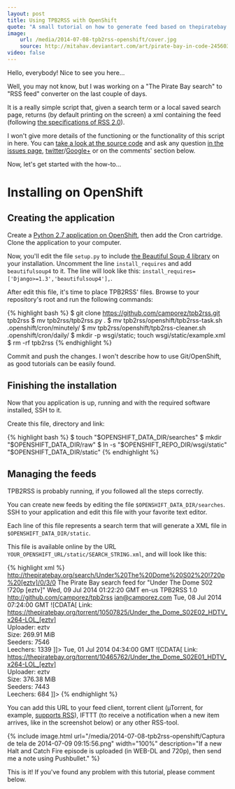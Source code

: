```yaml
---
layout: post
title: Using TPB2RSS with OpenShift
quote: "A small tutorial on how to generate feed based on thepiratebay.se searches using TPB2RSS (a.k.a. my new python project)"
image:
    url: /media/2014-07-08-tpb2rss-openshift/cover.jpg
    source: http://mitahav.deviantart.com/art/pirate-bay-in-code-245603343
video: false
---
```


Hello, everybody! Nice to see you here...

Well, you may not know, but I was working on a "The Pirate Bay search" to "RSS feed" converter on the last couple of days.

It is a really simple script that, given a search term or a local saved search page, returns (by default printing on the screen) a xml containing the feed (following [the specifications of RSS 2.0](cyber.law.harvard.edu/rss/rss.html)).

I won't give more details of the functioning or the functionality of this script in here. You can [take a look at the source code](https://github.com/camporez/tpb2rss/blob/master/tpb2rss.py) and ask any question [in the issues page](https://github.com/camporez/tpb2rss/issues), [twitter](http://twitter.com/iancamporez)/[Google+](http://google.com/+IanCamporezBrunelli) or on the comments' section below.

Now, let's get started with the how-to...

# Installing on OpenShift

## Creating the application

Create a [Python 2.7 application on OpenShift](https://openshift.redhat.com/app/console/application_type/cart!python-2.7), then add the Cron cartridge. Clone the application to your computer.

Now, you'll edit the file `setup.py` to include [the Beautiful Soup 4 library](http://www.crummy.com/software/BeautifulSoup/) on your installation. Uncomment the line `install_requires` and add `beautifulsoup4` to it. The line will look like this: `install_requires=['Django>=1.3','beautifulsoup4'],`.

After edit this file, it's time to place TPB2RSS' files. Browse to your repository's root and run the following commands:

{% highlight bash %}
$ git clone https://github.com/camporez/tpb2rss.git tpb2rss
$ mv tpb2rss/tpb2rss.py .
$ mv tpb2rss/openshift/tpb2rss-task.sh .openshift/cron/minutely/
$ mv tpb2rss/openshift/tpb2rss-cleaner.sh .openshift/cron/daily/
$ mkdir -p wsgi/static; touch wsgi/static/example.xml
$ rm -rf tpb2rss
{% endhighlight %}

Commit and push the changes. I won't describe how to use Git/OpenShift, as good tutorials can be easily found.

## Finishing the installation

Now that you application is up, running and with the required software installed, SSH to it.

Create this file, directory and link:

{% highlight bash %}
$ touch "$OPENSHIFT_DATA_DIR/searches"
$ mkdir "$OPENSHIFT_DATA_DIR/raw"
$ ln -s "$OPENSHIFT_REPO_DIR/wsgi/static" "$OPENSHIFT_DATA_DIR/static"
{% endhighlight %}

## Managing the feeds

TPB2RSS is probably running, if you followed all the steps correctly.

You can create new feeds by editing the file `$OPENSHIFT_DATA_DIR/searches`. SSH to your application and edit this file with your favorite text editor.

Each line of this file represents a search term that will generate a XML file in `$OPENSHIFT_DATA_DIR/static`.

This file is available online by the URL `YOUR_OPENSHIFT_URL/static/SEARCH_STRING.xml`, and will look like this:

{% highlight xml %}
<rss version="2.0">
	<channel>
		<title>TPB2RSS: Under The Dome S02 !720p [eztv]</title>
		<link>http://thepiratebay.org/search/Under%20The%20Dome%20S02%20!720p%20[eztv]/0/3/0</link>
		<description>The Pirate Bay search feed for "Under The Dome S02 !720p [eztv]"</description>
		<lastBuildDate>Wed, 09 Jul 2014 01:22:20 GMT</lastBuildDate>
		<language>en-us</language>
		<generator>TPB2RSS 1.0</generator>
		<docs>http://github.com/camporez/tpb2rss</docs>
		<webMaster>ian@camporez.com</webMaster>
			<item>
				<title>Under the Dome S02E02 HDTV x264-LOL [eztv]</title>
				<link><![CDATA[ magnet:?xt=urn:btih:9759f086c714589f9d75ad04800cf99ce2bd9b19&amp;dn=Under+the+Dome+S02E02+HDTV+x264-LOL+%5Beztv%5D&amp;tr=udp%3A%2F%2Ftracker.openbittorrent.com%3A80&amp;tr=udp%3A%2F%2Ftracker.publicbt.com%3A80&amp;tr=udp%3A%2F%2Ftracker.istole.it%3A6969&amp;tr=udp%3A%2F%2Fopen.demonii.com%3A1337 ]]></link>
				<pubDate>Tue, 08 Jul 2014 07:24:00 GMT</pubDate>
				<description>![CDATA[ Link: https://thepiratebay.org/torrent/10507825/Under_the_Dome_S02E02_HDTV_x264-LOL_[eztv]<br>Uploader: eztv<br>Size: 269.91 MiB<br>Seeders: 7546<br>Leechers: 1339 ]]></description>
			</item>
			<item>
				<title>Under the Dome S02E01 HDTV x264-LOL [eztv]</title>
				<link><![CDATA[ magnet:?xt=urn:btih:97b265826f18f6183d12257d26d7948092c43bb0&amp;dn=Under+the+Dome+S02E01+HDTV+x264-LOL+%5Beztv%5D&amp;tr=udp%3A%2F%2Ftracker.openbittorrent.com%3A80&amp;tr=udp%3A%2F%2Ftracker.publicbt.com%3A80&amp;tr=udp%3A%2F%2Ftracker.istole.it%3A6969&amp;tr=udp%3A%2F%2Fopen.demonii.com%3A1337 ]]></link>
				<pubDate>Tue, 01 Jul 2014 04:34:00 GMT</pubDate>
				<description>![CDATA[ Link: https://thepiratebay.org/torrent/10465762/Under_the_Dome_S02E01_HDTV_x264-LOL_[eztv]<br>Uploader: eztv<br>Size: 376.38 MiB<br>Seeders: 7443<br>Leechers: 684 ]]></description>
			</item>
	</channel>
</rss>
{% endhighlight %}

You can add this URL to your feed client, torrent client (µTorrent, for example, [supports RSS](http://www.utorrent.com/intl/en/help/guides/rss)), IFTTT (to receive a notification when a new item arrives, like in the screenshot below) or any other RSS-tool.

{% include image.html url="/media/2014-07-08-tpb2rss-openshift/Captura de tela de 2014-07-09 09:15:56.png" width="100%" description="If a new Halt and Catch Fire episode is uploaded (in WEB-DL and 720p), then send me a note using Pushbullet." %}

This is it! If you've found any problem with this tutorial, please comment below.
